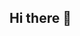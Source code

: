 ## Hi there 👋

<!--
**BrightDU/BrightDU** is a ✨ _special_ ✨ repository because its `README.md` (this file) appears on your GitHub profile.
## About Me

Hi, I'm Bright Daniel Uto! I'm a FullStack-Software Developer with a passion for creating accessible and innovative solutions and sharing knowledge. I founded [Crystal EdTech](https://www.crystaledtech.com) because of my passion for innovative Technologies, knowledge sharing and inclusive Education.

Here are some ideas to get you started:

- 🔭 I’m currently working on Web2 and Web3 projects
- 🌱 I’m currently learning Artificial Intelligence for teaching and learning.
- 👯 I’m looking to collaborate on Web2/Web3/BlockChain/EdTech/HealthTech/AgricTech projects 
- 💬 Ask me about Technology, EdTech, Neurodivergence and Therapeutics.
- 📫 How to reach me: [LinkedIn](https://www.linkedin.com/in/brightdanieluto)
- ⚡  Do you know? I am a self-motivated and adaptable team player, driven by a passion for problem-solving and achieving positive outcomes.
-->
